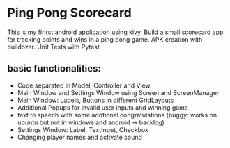 # Ping Pong Scorecard

This is my firirst android application using kivy. 
Build a small scorecard app for tracking points and wins in a ping pong game.
APK creation with buildozer.
Unit Tests with Pytest

## basic functionalities:
- Code separated in Model, Controller and View
- Main Window and Settings Window using Screen and ScreenManager
- Main Window: Labels, Buttons in different GridLayouts
- Additional Popups for invalid user inputs and winning game
- text to speech with some addtional congratulations (buggy: works on ubuntu but not in windows and android -> backlog)
- Settings Window: Label, TextInput, Checkbox
- Changing player names and activate sound

